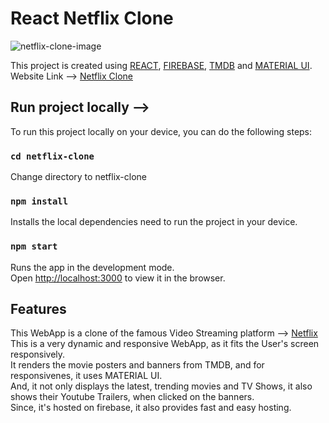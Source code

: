 # React Netflix Clone
![netflix-clone-image](https://user-images.githubusercontent.com/65843257/125250078-7b73c300-e313-11eb-9d25-811f23990432.png)

This project is created using [REACT](https://reactjs.org/), [FIREBASE](https://firebase.google.com/), [TMDB](https://www.themoviedb.org/) and [MATERIAL UI](https://material-ui.com/).<br>
Website Link --> [Netflix Clone](https://aman-netflix-clone.web.app/)

## Run project locally -->

To run this project locally on your device, you can do the following steps: <br>

### `cd netflix-clone`
Change directory to netflix-clone

### `npm install`
Installs the local dependencies need to run the project in your device.

### `npm start`

Runs the app in the development mode.\
Open [http://localhost:3000](http://localhost:3000) to view it in the browser.

## Features
This WebApp is a clone of the famous Video Streaming platform --> [Netflix](www.netflix.com/) <br>
This is a very dynamic and responsive WebApp, as it fits the User's screen responsively.<br/>
It renders the movie posters and banners from TMDB, and for responsivenes, it uses MATERIAL UI.<br/>
And, it not only displays the latest, trending movies and TV Shows,
 it also shows their Youtube Trailers, when clicked on the banners.<br/>
Since, it's hosted on firebase, it also provides fast and easy hosting.
